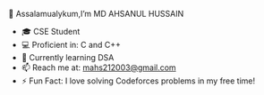 👋 Assalamualykum,I’m MD AHSANUL HUSSAIN
- 🎓 CSE Student  
- 💻 Proficient in: C and C++
- 🌱 Currently learning DSA
- 📫 Reach me at: mahs212003@gmail.com
- ⚡ Fun Fact: I love solving Codeforces problems in my free time!
